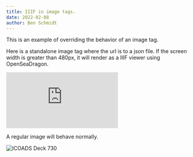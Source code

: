 ```yaml
---
title: IIIF in image tags.
date: 2022-02-08
author: Ben Schmidt
---
```



This is an example of overriding the behavior of an image tag.

Here is a standalone image tag where the url is to a json file. 
If the screen width is greater than 480px, it will render as
a IIIF viewer using OpenSeaDragon.

![An image of the future: Byte Magazine, 1982](https://iiif.archivelab.org/iiif/byte-magazine-1982-08$295/info.json)

A regular image will behave normally.

![ICOADS Deck 730](https://creatingdata.us/images/ghostmaps/730.jpg)